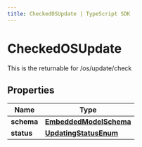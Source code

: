 ```yaml
---
title: CheckedOSUpdate | TypeScript SDK
---
```



# CheckedOSUpdate

This is the returnable for /os/update/check

## Properties

Name | Type
------------ | -------------
**schema** | [**EmbeddedModelSchema**](EmbeddedModelSchema)
**status** | [**UpdatingStatusEnum**](UpdatingStatusEnum)


